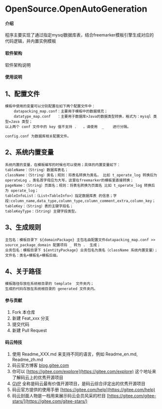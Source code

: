 ﻿# OpenSource.OpenAutoGeneration

#### 介绍
程序主要实现了通过指定mysql数据库表，结合freemarker模板引擎生成对应的代码逻辑，并内置实例模板

#### 软件架构
软件架构说明



#### 使用说明

## 1、配置文件 
	模板中使用的变量可以分别配置在如下两个配置文件中： 
		datapacking_map.conf：主要用于模板中的数据填充；  
		datatype_map.conf 	：主要用于数据库>Java的数据类型转换，格式为：mysql 类型=Java 类型；  
	以上两个 conf 文件中的 key 值不支持 .   ，请使用  _    进行分隔。 
	
	config.conf 为数据库相关配置文件。 

## 2、系统内置变量  
	系统内置的变量，在模板编写的时候也可以使用；具体的内置变量如下： 
	tableName：（String）数据库表名；  
	className：（String）类名；规则：将表名转换为类名， 比如 t_operate_log 转换后为 operateLog ，类名首字母应为大写，这里在freemarker的模板里直接转换；  
	pageName：（String）页面名；规则：将表名转换为页面名 比如 t_operate_log 转换后为 operate_log；  
	tableInfoList：（List<TableInfo>）指定数据库表 的信息；字段:column_name,data_type,column_type,column_comment,extra,column_key；  
	tableKey：（String）表的主键字段名；  
	tableKeyType：（String）主键字段类型。 
	
	
## 3、生成规则 
	主包名：模板目录下 ${domainPackage} 主包名由配置文件datapacking_map.conf >> source_package_domain 配置项将 _ 转为 .  生成； 
	业务包名：模板目录下 ${entityPackage} 业务包名为类名（className 系统内置变量）； 
	文件名：类名+模板名+模板后缀。 


## 4、关于路径 
	模板路径存放在系统根目录的 template  文件夹内； 
	生成的代码存放在系统根目录的 generated 文件夹内。 

#### 参与贡献

1.  Fork 本仓库
2.  新建 Feat_xxx 分支
3.  提交代码
4.  新建 Pull Request


#### 码云特技

1.  使用 Readme\_XXX.md 来支持不同的语言，例如 Readme\_en.md, Readme\_zh.md
2.  码云官方博客 [blog.gitee.com](https://blog.gitee.com)
3.  你可以 [https://gitee.com/explore](https://gitee.com/explore) 这个地址来了解码云上的优秀开源项目
4.  [GVP](https://gitee.com/gvp) 全称是码云最有价值开源项目，是码云综合评定出的优秀开源项目
5.  码云官方提供的使用手册 [https://gitee.com/help](https://gitee.com/help)
6.  码云封面人物是一档用来展示码云会员风采的栏目 [https://gitee.com/gitee-stars/](https://gitee.com/gitee-stars/)
